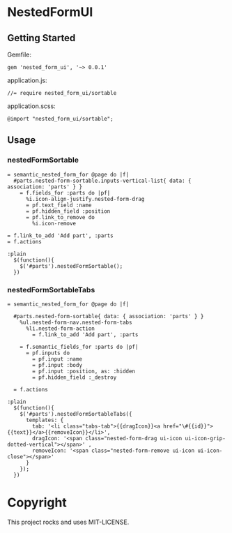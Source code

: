 # NestedFormUI

## Getting Started

Gemfile:

    gem 'nested_form_ui', '~> 0.0.1'

application.js:

    //= require nested_form_ui/sortable

application.scss:

    @import "nested_form_ui/sortable";

## Usage

### nestedFormSortable

    = semantic_nested_form_for @page do |f|
      #parts.nested-form-sortable.inputs-vertical-list{ data: { association: 'parts' } }
        = f.fields_for :parts do |pf|
          %i.icon-align-justify.nested-form-drag
          = pf.text_field :name
          = pf.hidden_field :position
          = pf.link_to_remove do
            %i.icon-remove

    = f.link_to_add 'Add part', :parts
    = f.actions

    :plain
      $(function(){
        $('#parts').nestedFormSortable();
      })

### nestedFormSortableTabs

    = semantic_nested_form_for @page do |f|

      #parts.nested-form-sortable{ data: { association: 'parts' } }
        %ul.nested-form-nav.nested-form-tabs
          %li.nested-form-action
            = f.link_to_add 'Add part', :parts

        = f.semantic_fields_for :parts do |pf|
          = pf.inputs do
            = pf.input :name
            = pf.input :body
            = pf.input :position, as: :hidden
            = pf.hidden_field :_destroy

      = f.actions

    :plain
      $(function(){
        $('#parts').nestedFormSortableTabs({
          templates: {
            tab: '<li class="tabs-tab">{{dragIcon}}<a href="\#{{id}}">{{text}}</a>{{removeIcon}}</li>',
            dragIcon: '<span class="nested-form-drag ui-icon ui-icon-grip-dotted-vertical"></span>' ,
            removeIcon: '<span class="nested-form-remove ui-icon ui-icon-close"></span>'
          }
        });
      })

# Copyright

This project rocks and uses MIT-LICENSE.